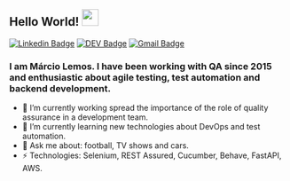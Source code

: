 ## Hello World! <img src="https://raw.githubusercontent.com/iampavangandhi/iampavangandhi/master/gifs/Hi.gif" width="30px"></h2>
[![Linkedin Badge](https://img.shields.io/badge/-Márcio_Lemos-blue?style=flat-square&logo=Linkedin&logoColor=white&link=https://www.linkedin.com/in/márcio-lemos//)](https://www.linkedin.com/in/márcio-lemos/) [![DEV Badge](https://img.shields.io/badge/-Márcio_Lemos-000?style=flat-square&logo=dev.to&logoColor=white&link=https://dev.to/marciovrl/)](https://dev.to/marciovrl) [![Gmail Badge](https://img.shields.io/badge/-contato.marciovrl@gmail.com-c14438?style=flat-square&logo=Gmail&logoColor=white&link=mailto:contato.marciovrl@gmail.com)](mailto:contato.marciovrl@gmail.com)

### I am Márcio Lemos. I have been working with QA since 2015 and enthusiastic about agile testing, test automation and backend development.

- 🔭 I’m currently working spread the importance of the role of quality assurance in a development team. 
- 🌱 I’m currently learning new technologies about DevOps and test automation.
- 💬 Ask me about: football, TV shows and cars.
-  ⚡ Technologies: Selenium, REST Assured, Cucumber, Behave, FastAPI, AWS.
